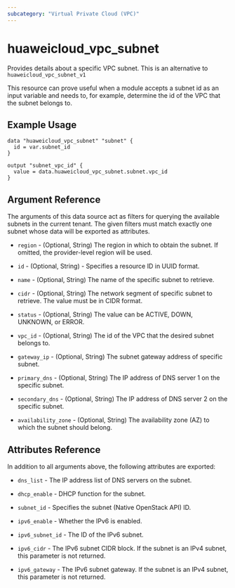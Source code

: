 ```yaml
---
subcategory: "Virtual Private Cloud (VPC)"
---
```


# huaweicloud\_vpc\_subnet

Provides details about a specific VPC subnet.
This is an alternative to `huaweicloud_vpc_subnet_v1`

This resource can prove useful when a module accepts a subnet id as
an input variable and needs to, for example, determine the id of the
VPC that the subnet belongs to.

## Example Usage

```hcl
data "huaweicloud_vpc_subnet" "subnet" {
  id = var.subnet_id
}

output "subnet_vpc_id" {
  value = data.huaweicloud_vpc_subnet.subnet.vpc_id
}
```

## Argument Reference

The arguments of this data source act as filters for querying the available
subnets in the current tenant. The given filters must match exactly one
subnet whose data will be exported as attributes.

* `region` - (Optional, String) The region in which to obtain the subnet. If omitted, the provider-level region will be used.

* `id` - (Optional, String) - Specifies a resource ID in UUID format.

* `name` - (Optional, String) The name of the specific subnet to retrieve.

* `cidr` - (Optional, String) The network segment of specific subnet to retrieve. The value must be in CIDR format.

* `status` - (Optional, String) The value can be ACTIVE, DOWN, UNKNOWN, or ERROR.

* `vpc_id` - (Optional, String) The id of the VPC that the desired subnet belongs to.

* `gateway_ip` - (Optional, String) The subnet gateway address of specific subnet.

* `primary_dns` - (Optional, String) The IP address of DNS server 1 on the specific subnet.

* `secondary_dns` - (Optional, String) The IP address of DNS server 2 on the specific subnet.

* `availability_zone` - (Optional, String) The availability zone (AZ) to which the subnet should belong.

## **Attributes Reference**

In addition to all arguments above, the following attributes are exported:

* `dns_list` - The IP address list of DNS servers on the subnet.

* `dhcp_enable` - DHCP function for the subnet.

* `subnet_id` - Specifies the subnet (Native OpenStack API) ID.

* `ipv6_enable` - Whether the IPv6 is enabled.

* `ipv6_subnet_id` - The ID of the IPv6 subnet.

* `ipv6_cidr` - The IPv6 subnet CIDR block. If the subnet is an IPv4 subnet, this parameter is not returned.

* `ipv6_gateway` - The IPv6 subnet gateway. If the subnet is an IPv4 subnet, this parameter is not returned.
